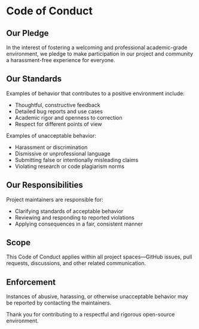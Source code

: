 # Code of Conduct

## Our Pledge

In the interest of fostering a welcoming and professional academic-grade environment, we pledge to make participation in our project and community a harassment-free experience for everyone.

## Our Standards

Examples of behavior that contributes to a positive environment include:
- Thoughtful, constructive feedback
- Detailed bug reports and use cases
- Academic rigor and openness to correction
- Respect for different points of view

Examples of unacceptable behavior:
- Harassment or discrimination
- Dismissive or unprofessional language
- Submitting false or intentionally misleading claims
- Violating research or code plagiarism norms

## Our Responsibilities

Project maintainers are responsible for:
- Clarifying standards of acceptable behavior
- Reviewing and responding to reported violations
- Applying consequences in a fair, consistent manner

## Scope

This Code of Conduct applies within all project spaces—GitHub issues, pull requests, discussions, and other related communication.

## Enforcement

Instances of abusive, harassing, or otherwise unacceptable behavior may be reported by contacting the maintainers.

Thank you for contributing to a respectful and rigorous open-source environment.
